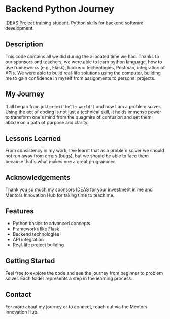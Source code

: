 # Backend Python Journey
IDEAS Project training student. Python skills for backend software development.


## Description
This code contains all we did during the allocated time we had. Thanks to our sponsors and teachers, we were able to learn python language, how to use frameworks (e.g., Flask), backend technologies, Postman, integration of APIs. We were able to build real-life solutions using the computer, building me to gain confidence in myself from assignments to personal projects.

## My Journey
It all began from just `print('hello world')` and now I am a problem solver. Using the act of coding is not just a technical skill, it holds immense power to transform one's mind from the quagmire of confusion and set them ablaze on a path of purpose and clarity.

## Lessons Learned
From consistency in my work, I've learnt that as a problem solver we should not run away from errors (bugs), but we should be able to face them because that's what makes one a great programmer.

## Acknowledgements
Thank you so much my sponsors IDEAS for your investment in me and Mentors Innovation Hub for taking time to teach me.

## Features
- Python basics to advanced concepts
- Frameworks like Flask
- Backend technologies
- API integration
- Real-life project building

## Getting Started
Feel free to explore the code and see the journey from beginner to problem solver. Each folder represents a step in the learning process.

## Contact
For more about my journey or to connect, reach out via the Mentors Innovation Hub.